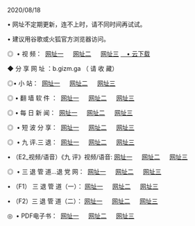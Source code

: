 <p>2020/08/18
<p>• 网址不定期更新，连不上时，请不同时间再试试。
<p>• 建议用谷歌或火狐官方浏览器访问。
<p>◎  • 视 频： 
<a href="http://ksl.shirokuriwaki.com/s/" target="_blansk">网址一</a> 　 
<a href="http://kil.shirokuriwaki.com/s/" target="_blank">网址二</a> 　 
<a href="http://kbl.shirokuriwaki.com/tv.html" target="_blank">网址三</a>
<a href="https://disk.yandex.ru/d/wIUK0uxc3Gk4Ng" target="_blank">　• 云下载 </a></p>
<p>◆ 分 享 网 址 ：b.gizm.ga  （ 请 收 藏） </p>

<p>◎•  小 站：  
<a href="http://ksl.shirokuriwaki.com/" target="_blank">网址一</a> 　 
<a href="http://kil.shirokuriwaki.com/" target="_blank">网址二</a> 　 
<a href="http://kbl.shirokuriwaki.com/k/" target="_blank">网址三</a></p><p>

<p>◎  • 翻 墙 软 件 ：  
<a href="http://ksl.shirokuriwaki.com/ff/" target="_blank">网址一</a> 　 
<a href="http://kil.shirokuriwaki.com/s/read/a1_nd.html" target="_blank">网址二</a> 　 
<a href="http://kbl.shirokuriwaki.com/ff/index.html" target="_blank">网址三</a></p>
<p>◎  • 每 日 新 闻：  
<a href="http://ksl.shirokuriwaki.com/day/" target="_blank">网址一</a> 　 
<a href="http://kil.shirokuriwaki.com/day/" target="_blank">网址二</a> 　 
<a href="http://kbl.shirokuriwaki.com/day/index.html" target="_blank">网址三</a></p>
<p>◎   • 短 波 分 享：  
<a href="http://ksl.shirokuriwaki.com/h/" target="_blank">网址一</a> 　 
<a href="http://kil.shirokuriwaki.com/h/" target="_blank">网址二</a> 　 
<a href="http://kbl.shirokuriwaki.com/h/index.html" target="_blank">网址三</a></p>
<p>◎   • 九 评.三 退：  
<a href="http://ksl.shirokuriwaki.com/t/" target="_blank">网址一</a> 　 
<a href="http://kil.shirokuriwaki.com/v2/index.html" target="_blank">网址二</a> 　 
<a href="http://kbl.shirokuriwaki.com/tt/index.html" target="_blank">网址三</a> 　</p>
<p>  • （E2_视频/语音）《九 评》视频/语音: 
<a href="http://ksl.shirokuriwaki.com/7738.html" target="_blank">网址一</a> 　 
<a href="http://kil.shirokuriwaki.com/7614.html" target="_blank">网址二</a> 　 
<a href="http://kbl.shirokuriwaki.com/7633.html" target="_blank">网址三</a></p>
<p>◎   • 三 退 管 道...退 党 网：  
<a href="http://ksl.shirokuriwaki.com/go/td1.html" target="_blank">网址一</a> 　 
<a href="http://kil.shirokuriwaki.com/go/td2.html" target="_blank">网址二</a> 　 
<a href="http://kbl.shirokuriwaki.com/go/td3.html" target="_blank">网址三</a></p>
<p>  • （F1） 三 退 管 道（一）： 
<a href="http://ksl.shirokuriwaki.com/dd/" target="_blank">网址一</a> 　 
<a href="http://kil.shirokuriwaki.com/s/read/a1_tdx.html" target="_blank">网址二</a> 　 
<a href="http://kbl.shirokuriwaki.com/dd/" target="_blank">网址三</a></p>
<p>  • （F2）三 退 管 道（二）： 
<a href="http://kil.shirokuriwaki.com/d/" target="_blank">网址一</a> 　 
<a href="http://ksl.shirokuriwaki.com/d/index.html" target="_blank">网址二</a> 　 
<a href="http://kbl.shirokuriwaki.com/d/" target="_blank">网址三</a></p>
<p>◎   • PDF电子书：  
<a href="http://ksl.shirokuriwaki.com/p/" target="_blank">网址一</a> 　 
<a href="http://kil.shirokuriwaki.com/p/index.html" target="_blank">网址二</a> 　 
<a href="http://kbl.shirokuriwaki.com/p/" target="_blank">网址三</a></p>
